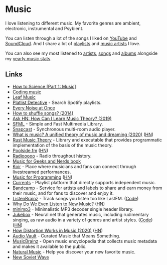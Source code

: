 # Music

I love listening to different music. My favorite genres are ambient, electronic, instrumental and Psybient.

You can listen through a lot of the songs I liked on [YouTube](https://www.youtube.com/playlist?list=PL0nGxteCFLXYA1fsLmlWzY0Tyoo3c7tF-) and [SoundCloud](https://soundcloud.com/you/likes). And I share a lot of [playlists](music-playlists.md) and [music artists](music-artists.md) I love.

You can also see my most listened to [artists](https://www.last.fm/user/playfullyExist/library/artists), [songs](https://www.last.fm/user/playfullyExist/library/tracks) and [albums](https://www.last.fm/user/playfullyExist/library/albums) alongside my [yearly music stats](https://www.last.fm/user/playfullyExist/listening-report/year).

## Links

- [How to Science [Part 1: Music]](https://www.youtube.com/watch?v=d3mHfqd0VZY)
- [Coding music](https://gist.github.com/staltz/99d70c8ae57bdc71a53b83e74a51d096)
- [Leaf Music](https://www.leafmusic.com/)
- [Platlist Detective](https://www.playlistdetective.com/) - Search Spotify playlists.
- [Every Noise at Once](http://everynoise.com/engenremap.html)
- [How to shuffle songs? (2014)](https://labs.spotify.com/2014/02/28/how-to-shuffle-songs/)
- [Ask HN: How Can I Learn Music Theory? (2019)](https://news.ycombinator.com/item?id=21822225)
- [SFML](https://github.com/SFML/SFML) - Simple and Fast Multimedia Library.
- [Snapcast](https://github.com/badaix/snapcast) - Synchronous multi-room audio player.
- [What is music? A unified theory of music and dreaming (2020)](https://whatismusic.info/blog/AUnifiedTheoryOfMusicAndDreaming.html) ([HN](https://news.ycombinator.com/item?id=22036473))
- [Rust Music Theory](https://github.com/ozankasikci/rust-music-theory) - Library and executable that provides programmatic implementation of the basis of the music theory.
- [Poolside.fm](https://poolside.fm/) ([HN](https://news.ycombinator.com/item?id=22371629))
- [Radiooooo](http://radiooooo.com/) - Radio throughout history.
- [Music for Geeks and Nerds book](https://pedrokroger.net/mfgan/)
- [Koir](https://koir.tv/) - Place where musicians and fans can connect through livestreamed performances.
- [Music for Programming](http://musicforprogramming.net/) ([HN](https://news.ycombinator.com/item?id=21771600))
- [Currents](https://a.currents.fm) - Playlist platform that directly supports independent music.
- [Bandcamp](https://bandcamp.com/) - Service for artists and labels to share and earn money from their music, and for fans to discover and enjoy it.
- [ListenBrainz](https://listenbrainz.org/) - Track songs you listen too like LastFM. ([Code](https://github.com/metabrainz/listenbrainz-server))
- [Why Do We Even Listen to New Music?](https://pitchfork.com/features/article/listen-to-music/) ([HN](https://news.ycombinator.com/item?id=22941185))
- [minimp3](https://github.com/lieff/minimp3) - Minimalistic MP3 decoder single header library.
- [Jukebox](https://openai.com/blog/jukebox/) - Neural net that generates music, including rudimentary singing, as raw audio in a variety of genres and artist styles. ([Code](https://github.com/openai/jukebox/)) ([HN](https://news.ycombinator.com/item?id=23032243))
- [How Distortion Works in Music (2020)](https://benmosheron.gitlab.io/blog/2020/04/26/distortion.html) ([HN](https://news.ycombinator.com/item?id=23232268))
- [Audio Vault](https://www.audio-vault.com/) - Curated Music that Means Something.
- [MusicBrainz](https://musicbrainz.org/) - Open music encyclopedia that collects music metadata and makes it available to the public.
- [Natural Music](https://www.naturalmusic.co/) - Help you discover your new favorite music.
- [New Soviet Wave](https://newsovietwave.com/)